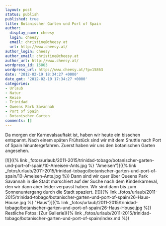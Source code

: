 ```yaml
---
layout: post
status: publish
published: true
title: Botanischer Garten und Port of Spain
author:
  display_name: cheesy
  login: cheesy
  email: christine@cheesy.at
  url: http://www.cheesy.at/
author_login: cheesy
author_email: christine@cheesy.at
author_url: http://www.cheesy.at/
wordpress_id: 15863
wordpress_url: http://www.cheesy.at/?p=15863
date: '2012-02-19 18:34:27 +0000'
date_gmt: '2012-02-19 17:34:27 +0000'
categories:
- Urlaub
- Natur
- Reise
- Trinidad
- Queens Park Savannah
- Port of Spain
- Botanischer Garten
comments: []
---
```

<!--:de-->Da morgen der Karnevalsauftakt ist, haben wir heute ein bisschen entspannt. Nach einem späten Frühstück sind wir mit dem Shuttle nach Port of Spain hinuntergefahren. Zuerst haben wir uns den botanischen Garten angesehen.
[![]({% link _fotos/urlaub/2011-2015/trinidad-tobago/botanischer-garten-und-port-of-spain/10-Ameisen-Ants.jpg %} "Ameisen")]({% link _fotos/urlaub/2011-2015/trinidad-tobago/botanischer-garten-und-port-of-spain/10-Ameisen-Ants.jpg %})
Dann sind wir quer über Queens Park Savannah in die Stadt marschiert auf der Suche nach dem Kinderkarneval, den wir dann aber leider verpasst haben. Wir sind dann bis zum Sonnenuntergang durch die Stadt spaziert.
[![]({% link _fotos/urlaub/2011-2015/trinidad-tobago/botanischer-garten-und-port-of-spain/26-Haus-House.jpg %} "Haus")]({% link _fotos/urlaub/2011-2015/trinidad-tobago/botanischer-garten-und-port-of-spain/26-Haus-House.jpg %})
Restliche Fotos:
[Zur Gallerie]({% link _fotos/urlaub/2011-2015/trinidad-tobago/botanischer-garten-und-port-of-spain/index.md %})
<!--:-->
